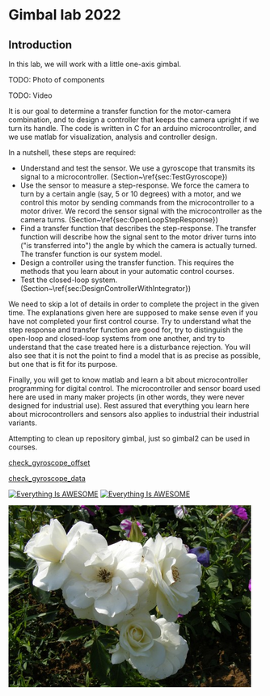 # Gimbal lab 2022

## Introduction
In this lab, we will work with a little one-axis gimbal.

TODO: Photo of components

TODO: Video

It is our goal to determine a transfer function for the motor-camera combination, and to design a controller that keeps the camera upright if we turn its handle. The code is written in C for an arduino microcontroller, and we use matlab for visualization, analysis and controller design. 

In a nutshell, these steps are required:
  * Understand and test the sensor. We use a gyroscope that transmits its signal to a microcontroller. 
  	(Section~\ref{sec:TestGyroscope})
  * Use the sensor to measure a step-response. We force the camera to turn by a certain angle (say, $5$ or $10$ degrees) with a motor, and we control this motor by sending commands from the microcontroller to a motor driver. We record the sensor signal with the microcontroller as the camera turns. (Section~\ref{sec:OpenLoopStepResponse})
  * Find a transfer function that describes the step-response. The transfer function will describe how the signal sent to the motor driver turns into ("is transferred into") the angle by which the camera is actually turned. The transfer function is our system model. 
  * Design a controller using the transfer function. This requires the methods that you learn about in your automatic control courses.  
  * Test the closed-loop system. (Section~\ref{sec:DesignControllerWithIntegrator})

We need to skip a lot of details in order to complete the project in the given time. The explanations given here are supposed to make sense even if you have not completed your first control course. 
Try to understand what the step response and transfer function are good for, try to distinguish the open-loop and closed-loop systems from one another, and try to understand that the case treated here is a disturbance rejection. 
You will also see that it is not the point to find a model that is as precise as possible, but one that is fit for its purpose. 

Finally, you will get to know matlab and learn a bit about microcontroller programming for digital control. The microcontroller and sensor board used here are used in many maker projects (in other words, they were never designed for industrial use). Rest assured that everything you learn here about microcontrollers and sensors also applies to industrial their industrial variants.  

Attempting to clean up repository gimbal, just so gimbal2 can be used in courses. 

[check_gyroscope_offset](teaching/step001-test-gyroscope/matlab/html/check_gyroscope_offset.html)

[check_gyroscope_data](teaching/step001-test-gyroscope/matlab/html/check_gyroscope_data.html)

[![Everything Is AWESOME](https://img.youtube.com/vi/StTqXEQ2l-Y/0.jpg)](https://www.youtube.com/watch?v=StTqXEQ2l-Y "Everything Is AWESOME")  [![Everything Is AWESOME](https://img.youtube.com/vi/StTqXEQ2l-Y/0.jpg)](https://www.youtube.com/watch?v=StTqXEQ2l-Y "Everything Is AWESOME") 

![sample pic](./readme-files/sample.jpg "silly sample pic")